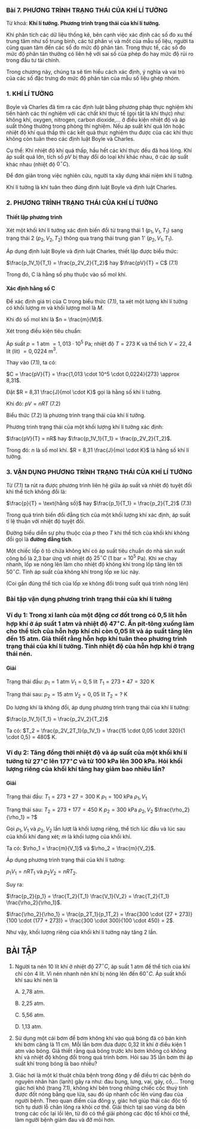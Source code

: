 ### Bài 7. PHƯƠNG TRÌNH TRẠNG THÁI CỦA KHÍ LÍ TƯỞNG

Từ khoá: **Khí lí tưởng. Phương trình trạng thái của khí lí tưởng.**


Khi phân tích các dữ liệu thống kê, bên cạnh việc xác định các số đo xu thế trung tâm như số trung bình, các tứ phân vị và mốt của mẫu số liệu, người ta cũng quan tâm đến các số đo mức độ phân tán. Trong thực tế, các số đo mức độ phân tán thường có liên hệ với sai số của phép đo hay mức độ rủi ro trong đầu tư tài chính.

Trong chương này, chúng ta sẽ tìm hiểu cách xác định, ý nghĩa và vai trò của các số đặc trưng đo mức độ phân tán của mẫu số liệu ghép nhóm.


### 1. KHÍ LÍ TƯỞNG

Boyle và Charles đã tìm ra các định luật bằng phương pháp thực nghiệm khi tiến hành các thí nghiệm với các chất khí thực tế (gọi tắt là khí thực) như: không khí, oxygen, nitrogen, carbon dioxide,... ở điều kiện nhiệt độ và áp suất thông thường trong phòng thí nghiệm. Nếu áp suất khí quá lớn hoặc nhiệt độ khí quá thấp thì các kết quả thực nghiệm thu được của các khí thực không còn tuân theo các định luật Boyle và Charles.

Cụ thể: Khí nhiệt độ khí quá thấp, hầu hết các khí thực đều đã hoá lỏng. Khí áp suất quá lớn, tích số $pV$ bị thay đổi do loại khí khác nhau, ở các áp suất khác nhau (nhiệt độ $0^\circ C$).

Để đơn giản trong việc nghiên cứu, người ta xây dựng khái niệm khí lí tưởng.

Khí lí tưởng là khí tuân theo đúng định luật Boyle và định luật Charles.


### 2. PHƯƠNG TRÌNH TRẠNG THÁI CỦA KHÍ LÍ TƯỞNG

#### Thiết lập phương trình

Xét một khối khí lí tưởng xác định biến đổi từ trạng thái 1 ($p_1, V_1, T_1$) sang trạng thái 2 ($p_2, V_2, T_2$) thông qua trạng thái trung gian 1' ($p_2, V_1, T_1$).

Áp dụng định luật Boyle và định luật Charles, thiết lập được biểu thức:

$\frac{p_1V_1}{T_1} = \frac{p_2V_2}{T_2}$ hay $\frac{pV}{T} = C$ (7.1)

Trong đó, C là hằng số phụ thuộc vào số mol khí.

#### Xác định hằng số C

Để xác định giá trị của C trong biểu thức (7.1), ta xét một lượng khí lí tưởng có khối lượng $m$ và khối lượng mol là $M$.

Khi đó số mol khí là $n = \frac{m}{M}$.

Xét trong điều kiện tiêu chuẩn:

Áp suất $p = 1$ atm $= 1,013 \cdot 10^5$ Pa; nhiệt độ $T = 273$ K và thể tích $V = 22,4$ lít (lit) $= 0,0224$ m$^3$.

Thay vào (7.1), ta có:

$C = \frac{pV}{T} = \frac{1,013 \cdot 10^5 \cdot 0,0224}{273} \approx 8,31$.

Đặt $R = 8,31 \frac{J}{mol \cdot K}$ gọi là hằng số khí lí tưởng.

Khi đó: $pV = nRT$ (7.2)

Biểu thức (7.2) là phương trình trạng thái của khí lí tưởng.

Phương trình trạng thái của một khối lượng khí lí tưởng xác định:

$\frac{pV}{T} = nR$ hay $\frac{p_1V_1}{T_1} = \frac{p_2V_2}{T_2}$.

Trong đó: $n$ là số mol khí. $R = 8,31 \frac{J}{mol \cdot K}$ là hằng số khí lí tưởng.


### 3. VẬN DỤNG PHƯƠNG TRÌNH TRẠNG THÁI CỦA KHÍ LÍ TƯỞNG

Từ (7.1) ta rút ra được phương trình liên hệ giữa áp suất và nhiệt độ tuyệt đối khi thể tích không đổi là:

$\frac{p}{T} = \text{hằng số}$ hay $\frac{p_1}{T_1} = \frac{p_2}{T_2}$ (7.3)

Trong quá trình biến đổi đẳng tích của một khối lượng khí xác định, áp suất tỉ lệ thuận với nhiệt độ tuyệt đối.

Đường biểu diễn sự phụ thuộc của $p$ theo $T$ khi thể tích của khối khí không đổi gọi là **đường đẳng tích**.

Một chiếc lốp ô tô chứa không khí có áp suất tiêu chuẩn do nhà sản xuất công bố là 2,3 bar ứng với nhiệt độ $25^\circ C$ (1 bar = $10^5$ Pa). Khi xe chạy nhanh, lốp xe nóng lên làm cho nhiệt độ không khí trong lốp tăng lên tới $50^\circ C$. Tính áp suất của không khí trong lốp xe lúc này.

(Coi gần đúng thể tích của lốp xe không đổi trong suốt quá trình nóng lên)


### Bài tập vận dụng phương trình trạng thái của khí lí tưởng

### Ví dụ 1: Trong xi lanh của một động cơ đốt trong có 0,5 lít hỗn hợp khí ở áp suất 1 atm và nhiệt độ $47^\circ C$. Ấn pít-tông xuống làm cho thể tích của hỗn hợp khí chỉ còn 0,05 lít và áp suất tăng lên đến 15 atm. Giả thiết rằng hỗn hợp khí tuân theo phương trình trạng thái của khí lí tưởng. Tính nhiệt độ của hỗn hợp khí ở trạng thái nén.

#### Giải

Trạng thái đầu:
$p_1 = 1$ atm
$V_1 = 0,5$ lít
$T_1 = 273 + 47 = 320$ K

Trạng thái sau:
$p_2 = 15$ atm
$V_2 = 0,05$ lít
$T_2 = ?$ K

Do lượng khí là không đổi, áp dụng phương trình trạng thái của khí lí tưởng:

$\frac{p_1V_1}{T_1} = \frac{p_2V_2}{T_2}$

Ta có: $T_2 = \frac{p_2V_2T_1}{p_1V_1} = \frac{15 \cdot 0,05 \cdot 320}{1 \cdot 0,5} = 480$ K.


### Ví dụ 2: Tăng đồng thời nhiệt độ và áp suất của một khối khí lí tưởng từ $27^\circ C$ lên $177^\circ C$ và từ 100 kPa lên 300 kPa. Hỏi khối lượng riêng của khối khí tăng hay giảm bao nhiêu lần?

#### Giải

Trạng thái đầu:
$T_1 = 273 + 27 = 300$ K
$p_1 = 100$ kPa
$\rho_1, V_1$

Trạng thái sau:
$T_2 = 273 + 177 = 450$ K
$p_2 = 300$ kPa
$\rho_2, V_2$
$\frac{\rho_2}{\rho_1} = ?$

Gọi $\rho_1, V_1$ và $\rho_2, V_2$ lần lượt là khối lượng riêng, thể tích lúc đầu và lúc sau của khối khí đang xét; $m$ là khối lượng của khối khí.

Ta có: $\rho_1 = \frac{m}{V_1}$ và $\rho_2 = \frac{m}{V_2}$.

Áp dụng phương trình trạng thái của khí lí tưởng:

$p_1V_1 = nRT_1$ và $p_2V_2 = nRT_2$.

Suy ra:

$\frac{p_2}{p_1} = \frac{T_2}{T_1} \frac{V_1}{V_2} = \frac{T_2}{T_1} \frac{\rho_2}{\rho_1}$.

$\frac{\rho_2}{\rho_1} = \frac{p_2T_1}{p_1T_2} = \frac{300 \cdot (27 + 273)}{100 \cdot (177 + 273)} = \frac{300 \cdot 300}{100 \cdot 450} = 2$.

Như vậy, khối lượng riêng của khối khí lí tưởng này tăng 2 lần.


## BÀI TẬP

1. Người ta nén 10 lít khí ở nhiệt độ $27^\circ C$, áp suất 1 atm để thể tích của khí chỉ còn 4 lít. Vì nén nhanh nên khí bị nóng lên đến $60^\circ C$. Áp suất khối khí sau khi nén là

    A. 2,78 atm.
    
    B. 2,25 atm.
    
    C. 5,56 atm.
    
    D. 1,13 atm.

2. Sử dụng một cái bơm để bơm không khí vào quả bóng đá có bán kính khi bơm căng là 11 cm. Mỗi lần bơm đưa được 0,32 lít khí ở điều kiện 1 atm vào bóng. Giả thiết rằng quả bóng trước khi bơm không có không khí và nhiệt độ không đổi trong quá trình bơm. Hỏi sau 35 lần bơm thì áp suất khí trong bóng là bao nhiêu?

3. Giác hơi là một kĩ thuật chữa bệnh trong đông y để điều trị các bệnh do nguyên nhân hàn (lạnh) gây ra như: đau bụng, lưng, vai, gáy, cổ,... Trong giác hơi khô (trang 7.1), không khí bên trong những chiếc cốc thuỷ tinh được đốt nóng bằng que lửa, sau đó úp nhanh cốc lên vùng đau của người bệnh. Theo quan điểm của đông y, giác hơi giúp thải các độc tố tích tụ dưới lỗ chân lông ra khỏi cơ thể. Giải thích tại sao vùng da bên trong các cốc lại lồi lên, từ đó có thể giải phóng các độc tố khỏi cơ thể, làm người bệnh giảm đau và đỡ mỏi hơn.
